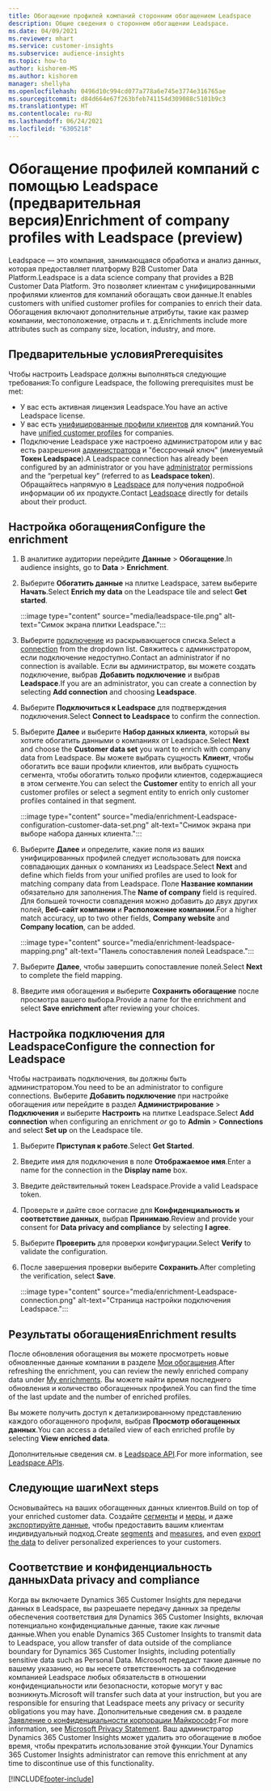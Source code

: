 ```yaml
---
title: Обогащение профилей компаний сторонним обогащением Leadspace
description: Общие сведения о стороннем обогащении Leadspace.
ms.date: 04/09/2021
ms.reviewer: mhart
ms.service: customer-insights
ms.subservice: audience-insights
ms.topic: how-to
author: kishorem-MS
ms.author: kishorem
manager: shellyha
ms.openlocfilehash: 0496d10c994cd077a778a6e745e3774e316765ae
ms.sourcegitcommit: d84d664e67f263bfeb741154d309088c5101b9c3
ms.translationtype: HT
ms.contentlocale: ru-RU
ms.lasthandoff: 06/24/2021
ms.locfileid: "6305218"
---
```

# <a name="enrichment-of-company-profiles-with-leadspace-preview"></a><span data-ttu-id="35ba4-103">Обогащение профилей компаний с помощью Leadspace (предварительная версия)</span><span class="sxs-lookup"><span data-stu-id="35ba4-103">Enrichment of company profiles with Leadspace (preview)</span></span>

<span data-ttu-id="35ba4-104">Leadspace — это компания, занимающаяся обработка и анализ данных, которая предоставляет платформу B2B Customer Data Platform.</span><span class="sxs-lookup"><span data-stu-id="35ba4-104">Leadspace is a data science company that provides a B2B Customer Data Platform.</span></span> <span data-ttu-id="35ba4-105">Это позволяет клиентам с унифицированными профилями клиентов для компаний обогащать свои данные.</span><span class="sxs-lookup"><span data-stu-id="35ba4-105">It enables customers with unified customer profiles for companies to enrich their data.</span></span> <span data-ttu-id="35ba4-106">Обогащения включают дополнительные атрибуты, такие как размер компании, местоположение, отрасль и т. д.</span><span class="sxs-lookup"><span data-stu-id="35ba4-106">Enrichments include more attributes such as company size, location, industry, and more.</span></span>

## <a name="prerequisites"></a><span data-ttu-id="35ba4-107">Предварительные условия</span><span class="sxs-lookup"><span data-stu-id="35ba4-107">Prerequisites</span></span>

<span data-ttu-id="35ba4-108">Чтобы настроить Leadspace должны выполняться следующие требования:</span><span class="sxs-lookup"><span data-stu-id="35ba4-108">To configure Leadspace, the following prerequisites must be met:</span></span>

- <span data-ttu-id="35ba4-109">У вас есть активная лицензия Leadspace.</span><span class="sxs-lookup"><span data-stu-id="35ba4-109">You have an active Leadspace license.</span></span>
- <span data-ttu-id="35ba4-110">У вас есть [унифицированные профили клиентов](customer-profiles.md) для компаний.</span><span class="sxs-lookup"><span data-stu-id="35ba4-110">You have [unified customer profiles](customer-profiles.md) for companies.</span></span>
- <span data-ttu-id="35ba4-111">Подключение Leadspace уже настроено администратором или у вас есть разрешения [администратора](permissions.md#administrator) и "бессрочный ключ" (именуемый **Токен Leadspace**).</span><span class="sxs-lookup"><span data-stu-id="35ba4-111">A Leadspace connection has already been configured by an administrator or you have [administrator](permissions.md#administrator) permissions and the “perpetual key” (referred to as **Leadspace token**).</span></span> <span data-ttu-id="35ba4-112">Обращайтесь напрямую в [Leadspace](https://www.leadspace.com/products/leadspace-on-demand/) для получения подробной информации об их продукте.</span><span class="sxs-lookup"><span data-stu-id="35ba4-112">Contact [Leadspace](https://www.leadspace.com/products/leadspace-on-demand/) directly for details about their product.</span></span>

## <a name="configure-the-enrichment"></a><span data-ttu-id="35ba4-113">Настройка обогащения</span><span class="sxs-lookup"><span data-stu-id="35ba4-113">Configure the enrichment</span></span>

1. <span data-ttu-id="35ba4-114">В аналитике аудитории перейдите **Данные** > **Обогащение**.</span><span class="sxs-lookup"><span data-stu-id="35ba4-114">In audience insights, go to **Data** > **Enrichment**.</span></span>

1. <span data-ttu-id="35ba4-115">Выберите **Обогатить данные** на плитке Leadspace, затем выберите **Начать**.</span><span class="sxs-lookup"><span data-stu-id="35ba4-115">Select **Enrich my data** on the Leadspace tile and select **Get started**.</span></span>

   :::image type="content" source="media/leadspace-tile.png" alt-text="Симок экрана плитки Leadspace.":::

1. <span data-ttu-id="35ba4-117">Выберите [подключение](connections.md) из раскрывающегося списка.</span><span class="sxs-lookup"><span data-stu-id="35ba4-117">Select a [connection](connections.md) from the dropdown list.</span></span> <span data-ttu-id="35ba4-118">Свяжитесь с администратором, если подключение недоступно.</span><span class="sxs-lookup"><span data-stu-id="35ba4-118">Contact an administrator if no connection is available.</span></span> <span data-ttu-id="35ba4-119">Если вы администратор, вы можете создать подключение, выбрав **Добавить подключение** и выбрав **Leadspace**.</span><span class="sxs-lookup"><span data-stu-id="35ba4-119">If you are an administrator, you can create a connection by selecting **Add connection** and choosing **Leadspace**.</span></span> 

1. <span data-ttu-id="35ba4-120">Выберите **Подключиться к Leadspace** для подтверждения подключения.</span><span class="sxs-lookup"><span data-stu-id="35ba4-120">Select **Connect to Leadspace** to confirm the connection.</span></span>

1. <span data-ttu-id="35ba4-121">Выберите **Далее** и выберите **Набор данных клиента**, который вы хотите обогатить данными о компаниях от Leadspace.</span><span class="sxs-lookup"><span data-stu-id="35ba4-121">Select **Next** and choose the **Customer data set** you want to enrich with company data from Leadspace.</span></span> <span data-ttu-id="35ba4-122">Вы можете выбрать сущность **Клиент**, чтобы обогатить все ваши профили клиентов, или выбрать сущность сегмента, чтобы обогатить только профили клиентов, содержащиеся в этом сегменте.</span><span class="sxs-lookup"><span data-stu-id="35ba4-122">You can select the **Customer** entity to enrich all your customer profiles or select a segment entity to enrich only customer profiles contained in that segment.</span></span>

    :::image type="content" source="media/enrichment-Leadspace-configuration-customer-data-set.png" alt-text="Снимок экрана при выборе набора данных клиента.":::

1. <span data-ttu-id="35ba4-124">Выберите **Далее** и определите, какие поля из ваших унифицированных профилей следует использовать для поиска совпадающих данных о компаниях из Leadspace.</span><span class="sxs-lookup"><span data-stu-id="35ba4-124">Select **Next** and define which fields from your unified profiles are used to look for matching company data from Leadspace.</span></span> <span data-ttu-id="35ba4-125">Поле **Название компании** обязательно для заполнения.</span><span class="sxs-lookup"><span data-stu-id="35ba4-125">The **Name of company** field is required.</span></span> <span data-ttu-id="35ba4-126">Для большей точности совпадения можно добавить до двух других полей, **Веб-сайт компании** и **Расположение компании**.</span><span class="sxs-lookup"><span data-stu-id="35ba4-126">For a higher match accuracy, up to two other fields, **Company website** and **Company location**, can be added.</span></span>

   :::image type="content" source="media/enrichment-leadspace-mapping.png" alt-text="Панель сопоставления полей Leadspace.":::

1. <span data-ttu-id="35ba4-128">Выберите **Далее**, чтобы завершить сопоставление полей.</span><span class="sxs-lookup"><span data-stu-id="35ba4-128">Select **Next** to complete the field mapping.</span></span>

1. <span data-ttu-id="35ba4-129">Введите имя обогащения и выберите **Сохранить обогащение** после просмотра вашего выбора.</span><span class="sxs-lookup"><span data-stu-id="35ba4-129">Provide a name for the enrichment and select **Save enrichment** after reviewing your choices.</span></span>


## <a name="configure-the-connection-for-leadspace"></a><span data-ttu-id="35ba4-130">Настройка подключения для Leadspace</span><span class="sxs-lookup"><span data-stu-id="35ba4-130">Configure the connection for Leadspace</span></span> 

<span data-ttu-id="35ba4-131">Чтобы настраивать подключения, вы должны быть администратором.</span><span class="sxs-lookup"><span data-stu-id="35ba4-131">You need to be an administrator to configure connections.</span></span> <span data-ttu-id="35ba4-132">Выберите **Добавить подключение** при настройке обогащения *или* перейдите в раздел **Администрирование** > **Подключения** и выберите **Настроить** на плитке Leadspace.</span><span class="sxs-lookup"><span data-stu-id="35ba4-132">Select **Add connection** when configuring an enrichment *or* go to **Admin** > **Connections** and select **Set up** on the Leadspace tile.</span></span>

1. <span data-ttu-id="35ba4-133">Выберите **Приступая к работе**.</span><span class="sxs-lookup"><span data-stu-id="35ba4-133">Select **Get Started**.</span></span> 

1. <span data-ttu-id="35ba4-134">Введите имя для подключения в поле **Отображаемое имя**.</span><span class="sxs-lookup"><span data-stu-id="35ba4-134">Enter a name for the connection in the **Display name** box.</span></span>

1. <span data-ttu-id="35ba4-135">Введите действительный токен Leadspace.</span><span class="sxs-lookup"><span data-stu-id="35ba4-135">Provide a valid Leadspace token.</span></span>

1. <span data-ttu-id="35ba4-136">Проверьте и дайте свое согласие для **Конфиденциальность и соответствие данных**, выбрав **Принимаю**.</span><span class="sxs-lookup"><span data-stu-id="35ba4-136">Review and provide your consent for **Data privacy and compliance** by selecting **I agree**.</span></span>

1. <span data-ttu-id="35ba4-137">Выберите **Проверить** для проверки конфигурации.</span><span class="sxs-lookup"><span data-stu-id="35ba4-137">Select **Verify** to validate the configuration.</span></span>

1. <span data-ttu-id="35ba4-138">После завершения проверки выберите **Сохранить**.</span><span class="sxs-lookup"><span data-stu-id="35ba4-138">After completing the verification, select **Save**.</span></span>
   
   :::image type="content" source="media/enrichment-Leadspace-connection.png" alt-text="Страница настройки подключения Leadspace.":::

## <a name="enrichment-results"></a><span data-ttu-id="35ba4-140">Результаты обогащения</span><span class="sxs-lookup"><span data-stu-id="35ba4-140">Enrichment results</span></span>

<span data-ttu-id="35ba4-141">После обновления обогащения вы можете просмотреть новые обновленные данные компании в разделе [Мои обогащения](enrichment-hub.md).</span><span class="sxs-lookup"><span data-stu-id="35ba4-141">After refreshing the enrichment, you can review the newly enriched company data under [My enrichments](enrichment-hub.md).</span></span> <span data-ttu-id="35ba4-142">Вы можете найти время последнего обновления и количество обогащенных профилей.</span><span class="sxs-lookup"><span data-stu-id="35ba4-142">You can find the time of the last update and the number of enriched profiles.</span></span>

<span data-ttu-id="35ba4-143">Вы можете получить доступ к детализированному представлению каждого обогащенного профиля, выбрав **Просмотр обогащенных данных**.</span><span class="sxs-lookup"><span data-stu-id="35ba4-143">You can access a detailed view of each enriched profile by selecting **View enriched data**.</span></span>

<span data-ttu-id="35ba4-144">Дополнительные сведения см. в [Leadspace API](https://support.leadspace.com/hc/en-us/sections/201997649-API).</span><span class="sxs-lookup"><span data-stu-id="35ba4-144">For more information, see [Leadspace APIs](https://support.leadspace.com/hc/en-us/sections/201997649-API).</span></span>

## <a name="next-steps"></a><span data-ttu-id="35ba4-145">Следующие шаги</span><span class="sxs-lookup"><span data-stu-id="35ba4-145">Next steps</span></span>

<span data-ttu-id="35ba4-146">Основывайтесь на ваших обогащенных данных клиентов.</span><span class="sxs-lookup"><span data-stu-id="35ba4-146">Build on top of your enriched customer data.</span></span> <span data-ttu-id="35ba4-147">Создайте [сегменты](segments.md) и [меры](measures.md), и даже [экспортируйте данные](export-destinations.md), чтобы предоставить вашим клиентам индивидуальный подход.</span><span class="sxs-lookup"><span data-stu-id="35ba4-147">Create [segments](segments.md) and [measures](measures.md), and even [export the data](export-destinations.md) to deliver personalized experiences to your customers.</span></span>

## <a name="data-privacy-and-compliance"></a><span data-ttu-id="35ba4-148">Соответствие и конфиденциальность данных</span><span class="sxs-lookup"><span data-stu-id="35ba4-148">Data privacy and compliance</span></span>

<span data-ttu-id="35ba4-149">Когда вы включаете Dynamics 365 Customer Insights для передачи данных в Leadspace, вы разрешаете передачу данных за пределы обеспечения соответствия для Dynamics 365 Customer Insights, включая потенциально конфиденциальные данные, такие как личные данные.</span><span class="sxs-lookup"><span data-stu-id="35ba4-149">When you enable Dynamics 365 Customer Insights to transmit data to Leadspace, you allow transfer of data outside of the compliance boundary for Dynamics 365 Customer Insights, including potentially sensitive data such as Personal Data.</span></span> <span data-ttu-id="35ba4-150">Microsoft передаст такие данные по вашему указанию, но вы несете ответственность за соблюдение компанией Leadspace любых обязательств в отношении конфиденциальности или безопасности, которые могут у вас возникнуть.</span><span class="sxs-lookup"><span data-stu-id="35ba4-150">Microsoft will transfer such data at your instruction, but you are responsible for ensuring that Leadspace meets any privacy or security obligations you may have.</span></span> <span data-ttu-id="35ba4-151">Дополнительные сведения см. в разделе [Заявление о конфиденциальности корпорации Майкрософт](https://go.microsoft.com/fwlink/?linkid=396732).</span><span class="sxs-lookup"><span data-stu-id="35ba4-151">For more information, see [Microsoft Privacy Statement](https://go.microsoft.com/fwlink/?linkid=396732).</span></span>
<span data-ttu-id="35ba4-152">Ваш администратор Dynamics 365 Customer Insights может удалить это обогащение в любое время, чтобы прекратить использование этой функции.</span><span class="sxs-lookup"><span data-stu-id="35ba4-152">Your Dynamics 365 Customer Insights administrator can remove this enrichment at any time to discontinue use of this functionality.</span></span>


[!INCLUDE[footer-include](../includes/footer-banner.md)]
